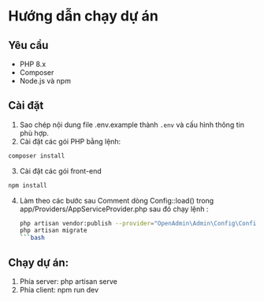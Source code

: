 # Hướng dẫn chạy dự án
## Yêu cầu
- PHP 8.x
- Composer
- Node.js và npm
## Cài đặt
1. Sao chép nội dung file .env.example thành `.env` và cấu hình thông tin phù hợp.
2. Cài đặt các gói PHP bằng lệnh:
```bash
composer install
```
3. Cài đặt các gói front-end
```bash
npm install
```
4. Làm theo các bước sau
    Comment dòng Config::load() trong app/Providers/AppServiceProvider.php sau đó chạy lệnh :
    ```bash
    php artisan vendor:publish --provider="OpenAdmin\Admin\Config\ConfigServiceProvider"
    php artisan migrate
    ```bash
## Chạy dự án:
1. Phía server: php artisan serve
2. Phía client: npm run dev